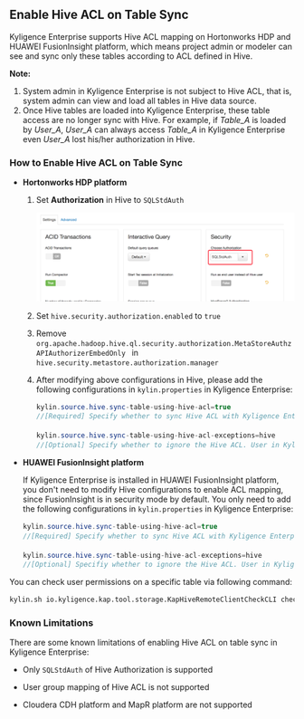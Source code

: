 ## Enable Hive ACL on Table Sync

Kyligence Enterprise supports Hive ACL mapping on Hortonworks HDP and HUAWEI FusionInsight platform, which means project admin or modeler can see and sync only these tables according to ACL defined in Hive.

**Note:** 

1. System admin in Kyligence Enterprise is not subject to Hive ACL, that is, system admin can view and load all tables in Hive data source. 
2. Once Hive tables are loaded into Kyligence Enterprise, these table access are no longer sync with Hive. For example, if *Table_A* is loaded by *User_A*, *User_A* can always access *Table_A* in Kyligence Enterprise even *User_A* lost his/her authorization in Hive.



### How to Enable Hive ACL on Table Sync

* **Hortonworks HDP platform**

  1. Set **Authorization** in Hive to `SQLStdAuth`

     ![Hive setting](images/hive_setting.png)

  2. Set `hive.security.authorization.enabled` to `true`

  3. Remove `org.apache.hadoop.hive.ql.security.authorization.MetaStoreAuthzAPIAuthorizerEmbedOnly ` in `hive.security.metastore.authorization.manager` 

  4. After modifying above configurations in Hive, please add the following configurations in  `kylin.properties` in Kyligence Enterprise:

     ```java
     kylin.source.hive.sync-table-using-hive-acl=true 
     //[Required] Specify whether to sync Hive ACL with Kyligence Enterprise. The default value is "false". User can only view and load Hive tables which he/she had permission on while this configuration is set to true.
     
     kylin.source.hive.sync-table-using-hive-acl-exceptions=hive 
     //[Optional] Specify whether to ignore the Hive ACL. User in Kyligence Enterprise can view and load all Hive tables.
     ```


* **HUAWEI FusionInsight platform**

  If Kyligence Enterprise is installed in HUAWEI FusionInsight platform, you don't need to modify Hive configurations to enable ACL mapping, since FusionInsight is in security mode by default. You only need to add the following configurations in  `kylin.properties` in Kyligence Enterprise:

  ```java
  kylin.source.hive.sync-table-using-hive-acl=true 
  //[Required] Specify whether to sync Hive ACL with Kyligence Enterprise. The default value is xxx. User can only view and load Hive tables which he/she had permission on while this configuration is set to true.
      
  kylin.source.hive.sync-table-using-hive-acl-exceptions=hive 
  //[Optional] Specifiy whether to ignore the Hive ACL. User in Kyligence Enterprise can view and load all Hive tables.
  ```



You can check user permissions on a specific table via following command:

```sh
kylin.sh io.kyligence.kap.tool.storage.KapHiveRemoteClientCheckCLI check -database [yourdatabase] -table [yourtable] -user [username]
```

 

### Known Limitations

There are some known limitations of enabling Hive ACL on table sync in Kyligence Enterprise:

- Only `SQLStdAuth` of Hive Authorization is supported

- User group mapping of Hive ACL is not supported

- Cloudera CDH platform and MapR platform are not supported

